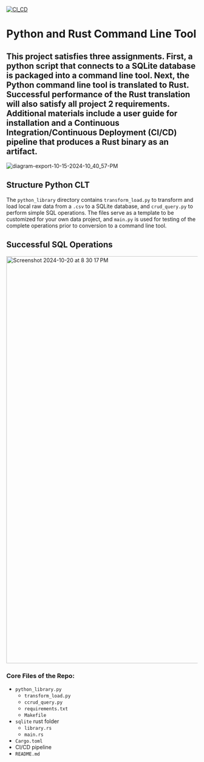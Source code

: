 [![CI_CD](https://github.com/zachary-fennie/Rust-Project-2/actions/workflows/CI_CD.yml/badge.svg)](https://github.com/zachary-fennie/Rust-Project-2/actions/workflows/CI_CD.yml)

# Python and Rust Command Line Tool
## This project satisfies three assignments. First, a python script that connects to a SQLite database is packaged into a command line tool. Next, the Python command line tool is translated to Rust. Successful performance of the Rust translation will also satisfy all project 2 requirements. Additional materials include a user guide for installation and  a Continuous Integration/Continuous Deployment (CI/CD) pipeline that produces a Rust binary as an artifact.



![diagram-export-10-15-2024-10_40_57-PM](https://github.com/user-attachments/assets/c176c501-b37e-4bc4-88b2-f047fdc31f62)

## Structure Python CLT
The `python_library` directory contains `transform_load.py` to transform and load local raw data from a `.csv` to a SQLite database, and `crud_query.py` to perform simple SQL operations. The files serve as a template to be customized for your own data project, and `main.py` is used for testing of the complete operations prior to conversion to a command line tool.

## Successful SQL Operations
<img width="1071" alt="Screenshot 2024-10-20 at 8 30 17 PM" src="https://github.com/user-attachments/assets/165c22af-3ddb-4b20-b66e-7adcd54a13a3">

### Core Files of the Repo:
* `python_library.py`
    - `transform_load.py`
    - `ccrud_query.py`
    - `requirements.txt`
    - `Makefile`
* `sqlite` rust folder
    - `library.rs`
    - `main.rs`
* `Cargo.toml`
* CI/CD pipeline
* `README.md`